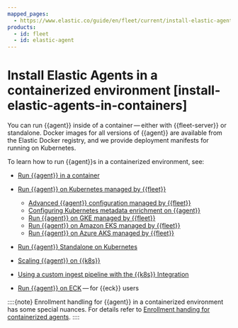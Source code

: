 ```yaml
---
mapped_pages:
  - https://www.elastic.co/guide/en/fleet/current/install-elastic-agents-in-containers.html
products:
  - id: fleet
  - id: elastic-agent
---
```


# Install Elastic Agents in a containerized environment [install-elastic-agents-in-containers]

You can run {{agent}} inside of a container — either with {{fleet-server}} or standalone. Docker images for all versions of {{agent}} are available from the Elastic Docker registry, and we provide deployment manifests for running on Kubernetes.

To learn how to run {{agent}}s in a containerized environment, see:

* [Run {{agent}} in a container](/reference/fleet/elastic-agent-container.md)
* [Run {{agent}} on Kubernetes managed by {{fleet}}](/reference/fleet/running-on-kubernetes-managed-by-fleet.md)

    * [Advanced {{agent}} configuration managed by {{fleet}}](/reference/fleet/advanced-kubernetes-managed-by-fleet.md)
    * [Configuring Kubernetes metadata enrichment on {{agent}}](/reference/fleet/configuring-kubernetes-metadata.md)
    * [Run {{agent}} on GKE managed by {{fleet}}](/reference/fleet/running-on-gke-managed-by-fleet.md)
    * [Run {{agent}} on Amazon EKS managed by {{fleet}}](/reference/fleet/running-on-eks-managed-by-fleet.md)
    * [Run {{agent}} on Azure AKS managed by {{fleet}}](/reference/fleet/running-on-aks-managed-by-fleet.md)

* [Run {{agent}} Standalone on Kubernetes](/reference/fleet/running-on-kubernetes-standalone.md)
* [Scaling {{agent}} on {{k8s}}](/reference/fleet/scaling-on-kubernetes.md)
* [Using a custom ingest pipeline with the {{k8s}} Integration](/reference/fleet/ingest-pipeline-kubernetes.md)
* [Run {{agent}} on ECK](/deploy-manage/deploy/cloud-on-k8s/standalone-elastic-agent.md) — for {{eck}} users

::::{note}
Enrollment handling for {{agent}} in a containerized environment has some special nuances.
For details refer to [Enrollment handing for containerized agents](./enrollment-handling-containerized-agent.md).
::::















